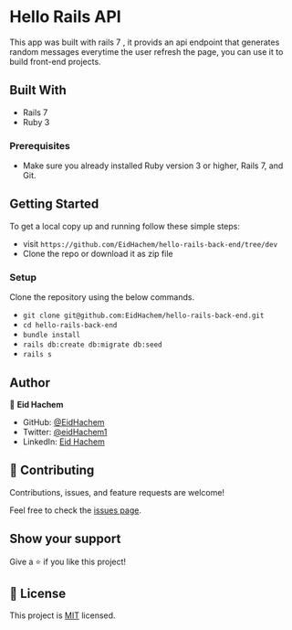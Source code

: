 # Hello Rails API

This app was built with rails 7 , it provids an api endpoint that generates random messages everytime the user refresh the page, you can use it to build front-end projects.

## Built With

- Rails 7
- Ruby 3

### Prerequisites

- Make sure you already installed Ruby version 3 or higher, Rails 7, and Git.

## Getting Started

To get a local copy up and running follow these simple steps:
- visit `https://github.com/EidHachem/hello-rails-back-end/tree/dev`
- Clone the repo or download it as zip file

### Setup

Clone the repository using the below commands.

- `git clone git@github.com:EidHachem/hello-rails-back-end.git`
- `cd hello-rails-back-end`
- `bundle install`
- `rails db:create db:migrate db:seed`
- `rails s`

## Author

👤 **Eid Hachem**

- GitHub: [@EidHachem](https://github.com/EidHachem)
- Twitter: [@eidHachem1](https://twitter.com/@eidHachem1)
- LinkedIn: [Eid Hachem](https://www.linkedin.com/in/eid-hachem/)

## 🤝 Contributing

Contributions, issues, and feature requests are welcome!

Feel free to check the [issues page](https://github.com/EidHachem/rails-react/issues).

## Show your support

Give a ⭐️ if you like this project!

## 📝 License

This project is [MIT](./MIT.md) licensed.
